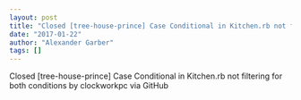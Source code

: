 ```yaml
---
layout: post
title: "Closed [tree-house-prince] Case Conditional in Kitchen.rb not filtering for both conditions"
date: "2017-01-22"
author: "Alexander Garber"
tags: []
---
```


Closed [tree-house-prince] Case Conditional in Kitchen.rb not filtering for both conditions by clockworkpc via GitHub